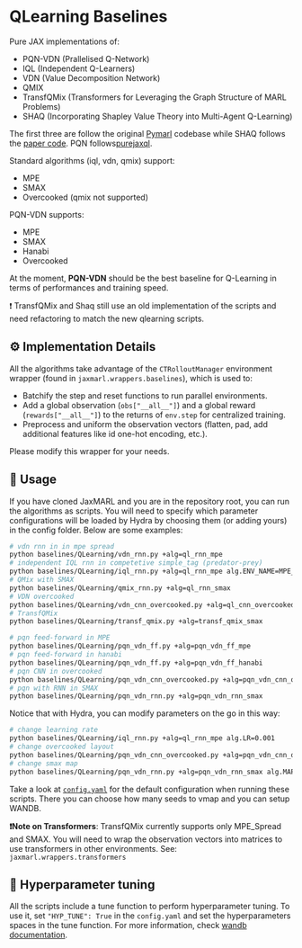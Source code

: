 # QLearning Baselines


Pure JAX implementations of:
* PQN-VDN (Prallelised Q-Network)
* IQL (Independent Q-Learners)
* VDN (Value Decomposition Network)
* QMIX
* TransfQMix (Transformers for Leveraging the Graph Structure of MARL Problems)
* SHAQ (Incorporating Shapley Value Theory into Multi-Agent Q-Learning)

The first three are follow the original [Pymarl](https://github.com/oxwhirl/pymarl/blob/master/src/learners/q_learner.py) codebase while SHAQ follows the [paper code](https://github.com/hsvgbkhgbv/shapley-q-learning). PQN follows[purejaxql](https://github.com/mttga/purejaxql). 


Standard algorithms (iql, vdn, qmix) support:
- MPE
- SMAX
- Overcooked (qmix not supported)

PQN-VDN supports:
- MPE
- SMAX
- Hanabi
- Overcooked

At the moment, **PQN-VDN** should be the best baseline for Q-Learning in terms of performances and training speed.

❗ TransfQMix and Shaq still use an old implementation of the scripts and need refactoring to match the new qlearning scripts. 


## ⚙️ Implementation Details

All the algorithms take advantage of the `CTRolloutManager` environment wrapper (found in `jaxmarl.wrappers.baselines`), which is used to:

- Batchify the step and reset functions to run parallel environments.
- Add a global observation (`obs["__all__"]`) and a global reward (`rewards["__all__"]`) to the returns of `env.step` for centralized training.
- Preprocess and uniform the observation vectors (flatten, pad, add additional features like id one-hot encoding, etc.).

Please modify this wrapper for your needs.

## 🚀 Usage

If you have cloned JaxMARL and you are in the repository root, you can run the algorithms as scripts. You will need to specify which parameter configurations will be loaded by Hydra by choosing them (or adding yours) in the config folder. Below are some examples:

```bash
# vdn rnn in in mpe spread
python baselines/QLearning/vdn_rnn.py +alg=ql_rnn_mpe
# independent IQL rnn in competetive simple_tag (predator-prey)
python baselines/QLearning/iql_rnn.py +alg=ql_rnn_mpe alg.ENV_NAME=MPE_simple_tag_v3
# QMix with SMAX
python baselines/QLearning/qmix_rnn.py +alg=ql_rnn_smax
# VDN overcooked
python baselines/QLearning/vdn_cnn_overcooked.py +alg=ql_cnn_overcooked alg.ENV_KWARGS.LAYOUT=counter_circuit
# TransfQMix
python baselines/QLearning/transf_qmix.py +alg=transf_qmix_smax

# pqn feed-forward in MPE
python baselines/QLearning/pqn_vdn_ff.py +alg=pqn_vdn_ff_mpe
# pqn feed-forward in hanabi
python baselines/QLearning/pqn_vdn_ff.py +alg=pqn_vdn_ff_hanabi
# pqn CNN in overcooked
python baselines/QLearning/pqn_vdn_cnn_overcooked.py +alg=pqn_vdn_cnn_overcooked
# pqn with RNN in SMAX
python baselines/QLearning/pqn_vdn_rnn.py +alg=pqn_vdn_rnn_smax
```

Notice that with Hydra, you can modify parameters on the go in this way:

```bash
# change learning rate
python baselines/QLearning/iql_rnn.py +alg=ql_rnn_mpe alg.LR=0.001
# change overcooked layout
python baselines/QLearning/pqn_vdn_cnn_overcooked.py +alg=pqn_vdn_cnn_overcooked alg.ENV_KWARGS.LAYOUT=counter_circuit
# change smax map
python baselines/QLearning/pqn_vdn_rnn.py +alg=pqn_vdn_rnn_smax alg.MAP_NAME=5m_vs_6m
```

Take a look at [`config.yaml`](./config/config.yaml) for the default configuration when running these scripts. There you can choose how many seeds to vmap and you can setup WANDB. 

**❗Note on Transformers**: TransfQMix currently supports only MPE_Spread and SMAX. You will need to wrap the observation vectors into matrices to use transformers in other environments. See: ```jaxmarl.wrappers.transformers```

## 🎯 Hyperparameter tuning

All the scripts include a tune function to perform hyperparameter tuning. To use it, set `"HYP_TUNE": True` in the `config.yaml` and set the hyperparameters spaces in the tune function. For more information, check [wandb documentation](https://docs.wandb.ai/guides/sweeps).
